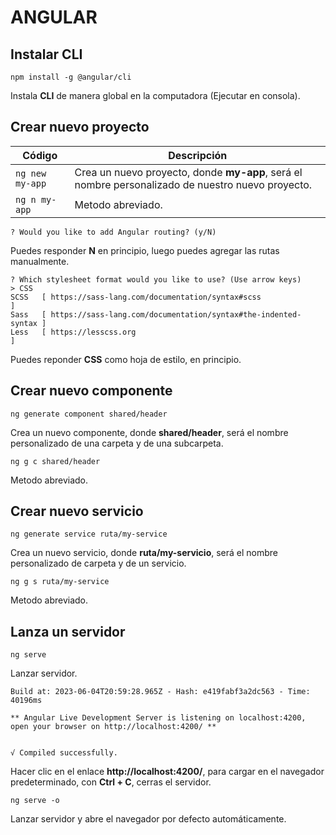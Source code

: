 
# ANGULAR

## Instalar CLI

```
npm install -g @angular/cli
```
Instala **CLI** de manera global en la computadora (Ejecutar en consola).

## Crear nuevo proyecto

| Código          | Descripción                                                                                       |
|-----------------|---------------------------------------------------------------------------------------------------|
| `ng new my-app` | Crea un nuevo proyecto, donde **my-app**, será el nombre personalizado de nuestro nuevo proyecto. |
| `ng n my-app`   | Metodo abreviado.                                                                                 |

```
? Would you like to add Angular routing? (y/N)
```
Puedes responder **N** en principio, luego puedes agregar las rutas manualmente.
```
? Which stylesheet format would you like to use? (Use arrow keys)
> CSS
SCSS   [ https://sass-lang.com/documentation/syntax#scss                ]
Sass   [ https://sass-lang.com/documentation/syntax#the-indented-syntax ]
Less   [ https://lesscss.org                                            ]
```
Puedes reponder **CSS** como hoja de estilo, en principio.

## Crear nuevo componente

```
ng generate component shared/header
```
Crea un nuevo componente, donde **shared/header**, será el nombre personalizado de una carpeta y de una subcarpeta.
```
ng g c shared/header
```
Metodo abreviado.

## Crear nuevo servicio

```
ng generate service ruta/my-service
```
Crea un nuevo servicio, donde **ruta/my-servicio**, será el nombre personalizado de carpeta  y de un servicio.
```
ng g s ruta/my-service
```
Metodo abreviado.

## Lanza un servidor

```
ng serve
```
Lanzar servidor.
```
Build at: 2023-06-04T20:59:28.965Z - Hash: e419fabf3a2dc563 - Time: 40196ms

** Angular Live Development Server is listening on localhost:4200, open your browser on http://localhost:4200/ **


√ Compiled successfully.
```
Hacer clic en el enlace **http://localhost:4200/**, para cargar en el navegador predeterminado, con **Ctrl + C**, cerras el servidor.
```
ng serve -o
```
Lanzar servidor y abre el navegador por defecto automáticamente.
